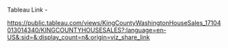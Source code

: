 Tableau Link - 

https://public.tableau.com/views/KingCountyWashingtonHouseSales_17104013014340/KINGCOUNTYHOUSESALES?:language=en-US&:sid=&:display_count=n&:origin=viz_share_link
